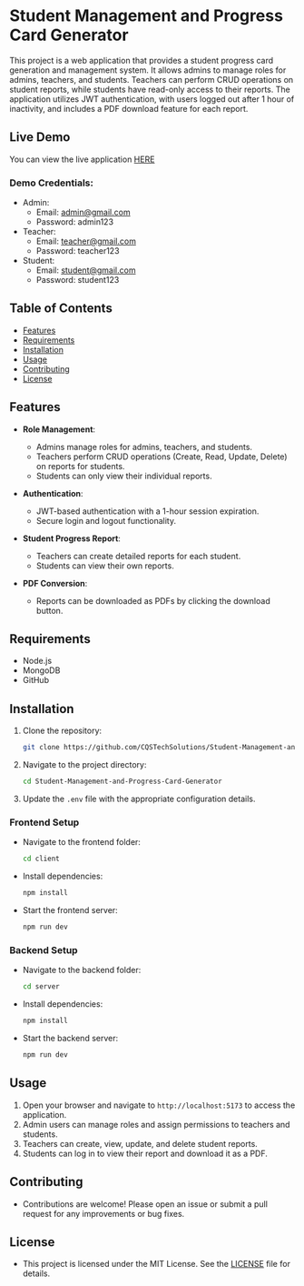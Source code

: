 # Student Management and Progress Card Generator

This project is a web application that provides a student progress card generation and management system. It allows admins to manage roles for admins, teachers, and students. Teachers can perform CRUD operations on student reports, while students have read-only access to their reports. The application utilizes JWT authentication, with users logged out after 1 hour of inactivity, and includes a PDF download feature for each report.

## Live Demo

You can view the live application [HERE](https://studentmanagementandprogresscardgenerator-cqstechsolutions.vercel.app)

### Demo Credentials:
- Admin: 
  - Email: admin@gmail.com
  - Password: admin123
- Teacher: 
  - Email: teacher@gmail.com
  - Password: teacher123  
- Student: 
  - Email: student@gmail.com
  - Password: student123

## Table of Contents

- [Features](#features)
- [Requirements](#requirements)
- [Installation](#installation)
- [Usage](#usage)
- [Contributing](#contributing)
- [License](#license)

## Features

- **Role Management**:
  - Admins manage roles for admins, teachers, and students.
  - Teachers perform CRUD operations (Create, Read, Update, Delete) on reports for students.
  - Students can only view their individual reports.

- **Authentication**:
  - JWT-based authentication with a 1-hour session expiration.
  - Secure login and logout functionality.

- **Student Progress Report**:
  - Teachers can create detailed reports for each student.
  - Students can view their own reports.

- **PDF Conversion**:
  - Reports can be downloaded as PDFs by clicking the download button.

## Requirements

- Node.js
- MongoDB
- GitHub

## Installation

1. Clone the repository:
   ```bash
   git clone https://github.com/CQSTechSolutions/Student-Management-and-Progress-Card-Generator.git
   ```
2. Navigate to the project directory:
   ```bash
   cd Student-Management-and-Progress-Card-Generator
   ```
3. Update the `.env` file with the appropriate configuration details.

### Frontend Setup

- Navigate to the frontend folder:
  ```bash
  cd client
  ```
- Install dependencies:
  ```bash
  npm install
  ```
- Start the frontend server:
  ```bash
  npm run dev
  ```

### Backend Setup

- Navigate to the backend folder:
  ```bash
  cd server
  ```
- Install dependencies:
  ```bash
  npm install
  ```
- Start the backend server:
  ```bash
  npm run dev
  ```

## Usage

1. Open your browser and navigate to `http://localhost:5173` to access the application.
2. Admin users can manage roles and assign permissions to teachers and students.
3. Teachers can create, view, update, and delete student reports.
4. Students can log in to view their report and download it as a PDF.

## Contributing

- Contributions are welcome! Please open an issue or submit a pull request for any improvements or bug fixes.

## License

- This project is licensed under the MIT License. See the [LICENSE](LICENSE) file for details.
